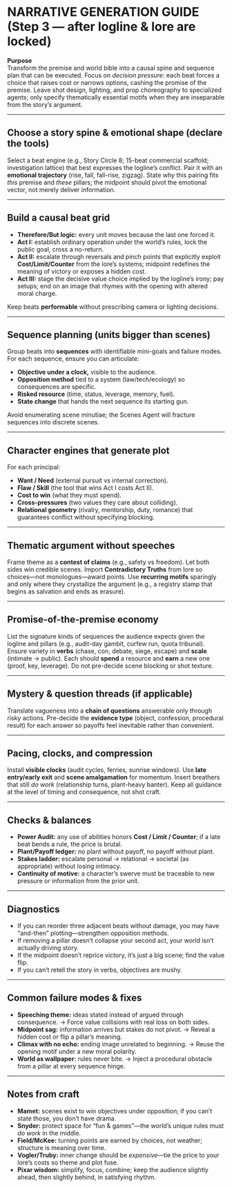 # NARRATIVE GENERATION GUIDE (Step 3 — after logline & lore are locked)

**Purpose**  
Transform the premise and world bible into a causal spine and sequence plan that can be executed. Focus on *decision pressure*: each beat forces a choice that raises cost or narrows options, cashing the promise of the premise. Leave shot design, lighting, and prop choreography to specialized agents; only specify thematically essential motifs when they are inseparable from the story’s argument.

---

## Choose a story spine & emotional shape (declare the tools)
Select a beat engine (e.g., Story Circle 8; 15-beat commercial scaffold; investigation lattice) that best expresses the logline’s conflict. Pair it with an **emotional trajectory** (rise, fall, fall-rise, zigzag). State why this pairing fits *this* premise and *these* pillars; the midpoint should pivot the emotional vector, not merely deliver information.

---

## Build a causal beat grid
- **Therefore/But logic:** every unit moves because the last one forced it.  
- **Act I:** establish ordinary operation under the world’s rules, lock the public goal, cross a no-return.  
- **Act II:** escalate through reversals and pinch points that explicitly exploit **Cost/Limit/Counter** from the lore’s systems; midpoint redefines the meaning of victory or exposes a hidden cost.  
- **Act III:** stage the decisive value choice implied by the logline’s irony; pay setups; end on an image that rhymes with the opening with altered moral charge.

Keep beats **performable** without prescribing camera or lighting decisions.

---

## Sequence planning (units bigger than scenes)
Group beats into **sequences** with identifiable mini-goals and failure modes. For each sequence, ensure you can articulate:
- **Objective under a clock,** visible to the audience.  
- **Opposition method** tied to a system (law/tech/ecology) so consequences are specific.  
- **Risked resource** (time, status, leverage, memory, fuel).  
- **State change** that hands the next sequence its starting gun.

Avoid enumerating scene minutiae; the Scenes Agent will fracture sequences into discrete scenes.

---

## Character engines that generate plot
For each principal:
- **Want / Need** (external pursuit vs internal correction).  
- **Flaw / Skill** (the tool that wins Act I costs Act II).  
- **Cost to win** (what they must spend).  
- **Cross-pressures** (two values they care about colliding).  
- **Relational geometry** (rivalry, mentorship, duty, romance) that guarantees conflict without specifying blocking.

---

## Thematic argument without speeches
Frame theme as a **contest of claims** (e.g., safety vs freedom). Let both sides win credible scenes. Import **Contradictory Truths** from lore so choices—not monologues—award points. Use **recurring motifs** sparingly and only where they crystallize the argument (e.g., a registry stamp that begins as salvation and ends as erasure).

---

## Promise-of-the-premise economy
List the signature kinds of sequences the audience expects given the logline and pillars (e.g., audit-day gambit, curfew run, quota tribunal). Ensure variety in **verbs** (chase, con, debate, siege, escape) and **scale** (intimate → public). Each should **spend** a resource and **earn** a new one (proof, key, leverage). Do not pre-decide scene blocking or shot texture.

---

## Mystery & question threads (if applicable)
Translate vagueness into a **chain of questions** answerable only through risky actions. Pre-decide the **evidence type** (object, confession, procedural result) for each answer so payoffs feel inevitable rather than convenient.

---

## Pacing, clocks, and compression
Install **visible clocks** (audit cycles, ferries, sunrise windows). Use **late entry/early exit** and **scene amalgamation** for momentum. Insert breathers that still *do work* (relationship turns, plant-heavy banter). Keep all guidance at the level of timing and consequence, not shot craft.

---

## Checks & balances
- **Power Audit:** any use of abilities honors **Cost / Limit / Counter**; if a late beat bends a rule, the price is brutal.  
- **Plant/Payoff ledger:** no plant without payoff, no payoff without plant.  
- **Stakes ladder:** escalate personal → relational → societal (as appropriate) without losing intimacy.  
- **Continuity of motive:** a character’s swerve must be traceable to new pressure or information from the prior unit.

---

## Diagnostics
- If you can reorder three adjacent beats without damage, you may have “and-then” plotting—strengthen opposition methods.  
- If removing a pillar doesn’t collapse your second act, your world isn’t actually driving story.  
- If the midpoint doesn’t reprice victory, it’s just a big scene; find the value flip.  
- If you can’t retell the story in verbs, objectives are mushy.

---

## Common failure modes & fixes
- **Speeching theme:** ideas stated instead of argued through consequence. → Force value collisions with real loss on both sides.  
- **Midpoint sag:** information arrives but stakes do not pivot. → Reveal a hidden cost or flip a pillar’s meaning.  
- **Climax with no echo:** ending image unrelated to beginning. → Reuse the opening motif under a new moral polarity.  
- **World as wallpaper:** rules never bite. → Inject a procedural obstacle from a pillar at every sequence hinge.

---

## Notes from craft
- **Mamet:** scenes exist to win objectives under opposition; if you can’t state those, you don’t have drama.  
- **Snyder:** protect space for “fun & games”—the world’s unique rules must *do work* in the middle.  
- **Field/McKee:** turning points are earned by choices, not weather; structure is meaning over time.  
- **Vogler/Truby:** inner change should be *expensive*—tie the price to your lore’s costs so theme and plot fuse.  
- **Pixar wisdom:** simplify, focus, combine; keep the audience slightly ahead, then slightly behind, in satisfying rhythm.
